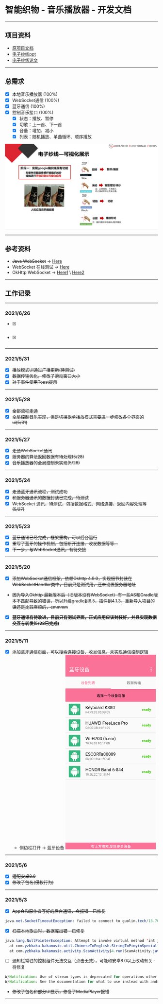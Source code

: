 # 智能织物 - 音乐播放器 - 开发文档

---

## 项目资料

* [原项目文档](./README.old.md)
* [电子纱线ppt](./data/电子纱线绳音乐器.pptx)
* [电子纱线论文](./data/E-textile%20Microinteractions%20Augmenting%20Twist%20with.pdf)

---

## 总需求

* [x] 本地音乐播放器 (100%)
* [x] WebSocket通信 (100%)
* [x] 蓝牙通信 (100%)
* [x] 控制音乐接口 (100%)
  * [x] 状态：播放、暂停
  * [x] 切歌：上一首、下一首
  * [x] 音量：增加、减小
  * [x] 列表：随机播放、单曲循环、顺序播放

![Task](./data/Task_2021-05-06.png)

---

## 参考资料

* ~~Java WebSocket~~ -> [Here](https://www.jianshu.com/p/7b919910c892)
* WebSocket 在线测试 -> [Here](http://www.websocket-test.com/)
* OkHttp WebSocket -> [Here1](http://www.voycn.com/article/android-appruhejiezhuokhttpshiyongwebsocketshixianyufuwuqishishishuangxiangtongxinshier) \ [Here2](https://blog.csdn.net/kris_fei/article/details/80286968)

---

## 工作记录

---

### 2021/6/26

* [x] ~~~Bug修复~~~
* [x] ~~~算法测通~~~

---

### 2021/5/31

* [x] ~~播放模式UI通过广播更新(待测试)~~
* [x] ~~数据传输优化，修改了滑动窗口大小~~
* [x] ~~对于事件使用Toast提示~~

---

### 2021/5/28

* [x] ~~全部流程走通~~
* [x] ~~全局控制音乐实现，但是切换歌单播放模式需要进一步修改各个界面的ui(5/31)~~

---

### 2021/5/27

* [x] ~~走通WebSocket通讯~~
* [x] ~~服务器的算法返回数据有待处理(5/28)~~
* [x] ~~音乐播放器的全局控制未实现(5/28)~~

---

### 2021/5/24

* [x] ~~走通蓝牙通讯流程，测试成功~~
* [x] ~~和服务器通讯的数据封装已完成，待测试~~
* [x] ~~WebSocket 通讯，待测试，包括数据格式、网络连接、返回内容处理等(5/27)~~

---

### 2021/5/23

* [x] ~~蓝牙通讯已经完成，框架重构，可以后台运行~~
* [x] ~~重写了蓝牙的操作机制，包括断开连接、收发数据等等...~~
* [x] ~~下一步，与WebSocket通讯，有待交接~~

---

### 2021/5/20

* [x] ~~添加WebSocket通信框架，依赖Okhttp 4.9.0，实现细节封装在WebSocketHandler类中，目前只是测试用，还未设置服务器地址~~
* ~~因为导入Okhttp 最新版本后（旧版本没有WebSocket）有一些AS和Gradle版本不匹配导致的错误，所以升级gradle到6.5，插件到4.1.3，重新导入项目的话还是比较麻烦的，emmmm~~
* [x] ~~__蓝牙通讯有待改进，目前只有测试界面，正式应用应该封装好，并且实现数据交互与转发(5/23已完成)__~~

---

### 2021/5/11

* [x] ~~添加蓝牙通信页面，可以搜索连接设备、收发信息，未实现通信控制逻辑~~
  * 侧边栏打开 -> 蓝牙设备
  ![蓝牙设备界面](./pic/bluetooth%20activity.png)

---

### 2021/5/6

* [x] ~~适配安卓8.0~~
* [x] ~~修改了包名(侵权行为)~~

---

### 2021/5/3

* [x] ~~App会和原作者写好的后台通讯，会报错 - 已修复~~

```Java
java.net.SocketTimeoutException: failed to connect to guolin.tech/13.70.26.68 (port 80) from /10.202.46.171 (port 43832) after 10000ms
```

* [x] ~~扫描本地歌曲时，数据库出错 - 已修复~~

```Java
java.lang.NullPointerException: Attempt to invoke virtual method 'int java.lang.String.length()' on a null object reference
  at com.yzbkaka.kakamusic.util.ChineseToEnglish.StringToPinyinSpecial(ChineseToEnglish.java:75)
  at com.yzbkaka.kakamusic.activity.ScanActivity$4.run(ScanActivity.java:224)
```

* [ ] 通知栏常驻的控制组件无法交互（点击无效），可能和安卓8.0以上改动有关 - 待修复

```Java
W/Notification: Use of stream types is deprecated for operations other than volume control
W/Notification: See the documentation for what to use instead with android.media.AudioAttributes to qualify your playback use case
```

* ~~修改了包名和部分UI显示，修复了MediaPlayer报错~~

---
